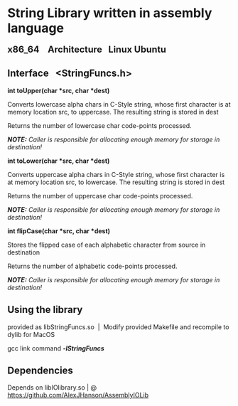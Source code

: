# String Library written in assembly language 
<span style="font-size:20px; font-weight: bold;">x86_64 &nbsp;&nbsp; Architecture &nbsp;&nbsp;Linux Ubuntu </span>

## Interface &nbsp;&nbsp;<StringFuncs.h>

__int toUpper(char *src, char *dest)__

Converts lowercase alpha chars in C-Style string, whose first character is at memory location src, to uppercase. The resulting string is stored in dest

Returns the number of lowercase char code-points processed.

*__NOTE:__* *Caller is responsible for allocating enough memory for storage in destination!*

__int toLower(char *src, char *dest)__

Converts uppercase alpha chars in C-Style string, whose first character is at memory location src, to lowercase. The resulting string is stored in dest

Returns the number of uppercase char code-points processed.

*__NOTE:__* *Caller is responsible for allocating enough memory for storage in destination!*

__int flipCase(char *src, char *dest)__

Stores the flipped case of each alphabetic character from source in destination

Returns the number of alphabetic code-points processed.

*__NOTE:__* *Caller is responsible for allocating enough memory for storage in destination!*

## Using the library

provided as libStringFuncs.so &nbsp;|&nbsp; Modify provided Makefile and recompile to dylib for MacOS

gcc link command *__-lStringFuncs__* 

## Dependencies
Depends on libIOlibrary.so | @ https://github.com/AlexJHanson/AssemblyIOLib